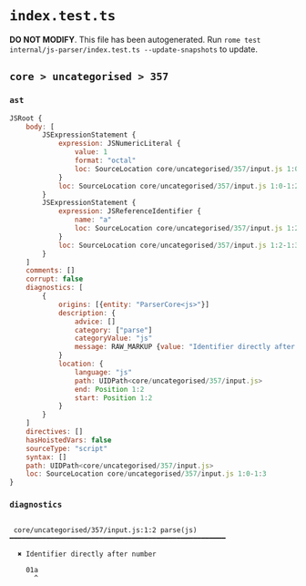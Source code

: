 # `index.test.ts`

**DO NOT MODIFY**. This file has been autogenerated. Run `rome test internal/js-parser/index.test.ts --update-snapshots` to update.

## `core > uncategorised > 357`

### `ast`

```javascript
JSRoot {
	body: [
		JSExpressionStatement {
			expression: JSNumericLiteral {
				value: 1
				format: "octal"
				loc: SourceLocation core/uncategorised/357/input.js 1:0-1:2
			}
			loc: SourceLocation core/uncategorised/357/input.js 1:0-1:2
		}
		JSExpressionStatement {
			expression: JSReferenceIdentifier {
				name: "a"
				loc: SourceLocation core/uncategorised/357/input.js 1:2-1:3 (a)
			}
			loc: SourceLocation core/uncategorised/357/input.js 1:2-1:3
		}
	]
	comments: []
	corrupt: false
	diagnostics: [
		{
			origins: [{entity: "ParserCore<js>"}]
			description: {
				advice: []
				category: ["parse"]
				categoryValue: "js"
				message: RAW_MARKUP {value: "Identifier directly after number"}
			}
			location: {
				language: "js"
				path: UIDPath<core/uncategorised/357/input.js>
				end: Position 1:2
				start: Position 1:2
			}
		}
	]
	directives: []
	hasHoistedVars: false
	sourceType: "script"
	syntax: []
	path: UIDPath<core/uncategorised/357/input.js>
	loc: SourceLocation core/uncategorised/357/input.js 1:0-1:3
}
```

### `diagnostics`

```

 core/uncategorised/357/input.js:1:2 parse(js) ━━━━━━━━━━━━━━━━━━━━━━━━━━━━━━━━━━━━━━━━━━━━━━━━━━━━━

  ✖ Identifier directly after number

    01a
      ^


```
